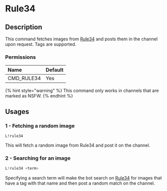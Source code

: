 # Rule34

## Description

This command fetches images from [Rule34](https://rule34.xxx) and posts them in the channel upon request. Tags are supported.

### Permissions

| Name | Default |
| :--- | :--- |
| CMD\_RULE34 | Yes |

{% hint style="warning" %}
This command only works in channels that are marked as NSFW.
{% endhint %}

## Usages

### 1 - Fetching a random image

```text
L!rule34
```

This will fetch a random image from Rule34 and post it on the channel.

### 2 - Searching for an image

```java
L!rule34 <term>
```

Specifying a search term will make the bot search on [Rule34](https://rule34.xxx) for images that have a tag with that name and then post a random match on the channel.



